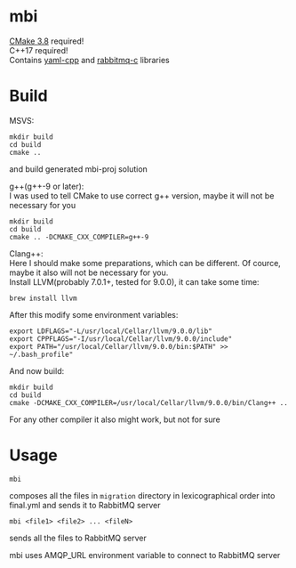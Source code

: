 # mbi

[CMake 3.8](https://cmake.org/download/) required!  
C++17 required!  
Contains [yaml-cpp](https://github.com/jbeder/yaml-cpp) and [rabbitmq-c](https://github.com/alanxz/rabbitmq-c) libraries  

# Build

MSVS:  
```
mkdir build  
cd build  
cmake ..  
```
and build generated mbi-proj solution  
 
g++(g++-9 or later):  
I was used to tell CMake to use correct g++ version, maybe it will not be necessary for you  
```
mkdir build  
cd build  
cmake .. -DCMAKE_CXX_COMPILER=g++-9
```
Clang++:  
Here I should make some preparations, which can be different. Of cource, maybe it also will not be necessary for you.  
Install LLVM(probably 7.0.1+, tested for 9.0.0), it can take some time:  
```
brew install llvm  
```
After this modify some environment variables:  
```
export LDFLAGS="-L/usr/local/Cellar/llvm/9.0.0/lib"  
export CPPFLAGS="-I/usr/local/Cellar/llvm/9.0.0/include"  
export PATH="/usr/local/Cellar/llvm/9.0.0/bin:$PATH" >> ~/.bash_profile"  
```
And now build:
```
mkdir build  
cd build  
cmake -DCMAKE_CXX_COMPILER=/usr/local/Cellar/llvm/9.0.0/bin/Clang++ ..  
```

For any other compiler it also might work, but not for sure  

# Usage

```
mbi
```
 composes all the files in ```migration``` directory in lexicographical order into final.yml and sends it to RabbitMQ server  

```
mbi <file1> <file2> ... <fileN>
```
 sends all the files to RabbitMQ server  
 
mbi uses AMQP_URL environment variable to connect to RabbitMQ server

